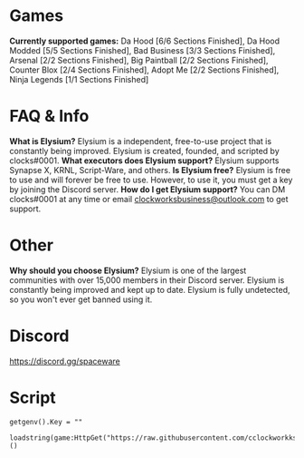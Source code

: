 # Games
**Currently supported games:** Da Hood [6/6 Sections Finished], Da Hood Modded [5/5 Sections Finished], Bad Business [3/3 Sections Finished], Arsenal [2/2 Sections Finished], Big Paintball [2/2 Sections Finished], Counter Blox [2/4 Sections Finished], Adopt Me [2/2 Sections Finished], Ninja Legends [1/1 Sections Finished]
# FAQ & Info
**What is Elysium?** Elysium is a independent, free-to-use project that is constantly being improved. Elysium is created, founded, and scripted by clocks#0001. **What executors does Elysium support?** Elysium supports Synapse X, KRNL, Script-Ware, and others. **Is Elysium free?** Elysium is free to use and will forever be free to use. However, to use it, you must get a key by joining the Discord server. **How do I get Elysium support?** You can DM clocks#0001 at any time or email clockworksbusiness@outlook.com to get support.
# Other
**Why should you choose Elysium?** Elysium is one of the largest communities with over 15,000 members in their Discord server. Elysium is constantly being improved and kept up to date. Elysium is fully undetected, so you won't ever get banned using it.
# Discord
https://discord.gg/spaceware
# Script
```
getgenv().Key = ""

loadstring(game:HttpGet("https://raw.githubusercontent.com/cclockworkks/elysium/main/script.lua"))()
```
